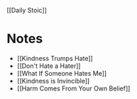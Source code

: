 
[[Daily Stoic]]

# Notes
- [[Kindness Trumps Hate]]
- [[Don't Hate a Hater]]
- [[What If Someone Hates Me]]
- [[Kindness is Invincible]]
- [[Harm Comes From Your Own Belief]]


